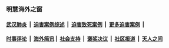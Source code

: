 
### 明慧海外之窗

####  [武汉肺炎](indexes/365.md?t=04250301) &nbsp;|&nbsp;  [迫害案例综述](indexes/328.md?t=04250301) &nbsp;|&nbsp; [迫害致死案例](indexes/277.md?t=04250301)  &nbsp;|&nbsp; [更多迫害案例](indexes/81.md?t=04250301)  &nbsp;|&nbsp; 
####  [时事评论](indexes/19.md?t=04250301) &nbsp;|&nbsp; [海外简讯](indexes/245.md?t=04250301)&nbsp;|&nbsp;  [社会支持](indexes/140.md?t=04250301) &nbsp;|&nbsp; [褒奖决议](indexes/282.md?t=04250301) &nbsp;|&nbsp; [社区报道](indexes/91.md?t=04250301)  &nbsp;|&nbsp; [天人之间](indexes/78.md?t=04250301) 

